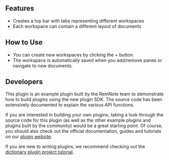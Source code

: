 ## Features

- Creates a top bar with tabs representing different workspaces
- Each workspace can contain a different layout of documents

## How to Use

- You can create new workspaces by clicking the + button.
- The workspace is automatically saved when you add/remove panes or navigate to new documents.

## Developers

This plugin is an example plugin built by the RemNote team to demonstrate how to build plugins using the new plugin SDK. The source code has been extensively documented to explain the various API functions.

If you are interested in building your own plugins, taking a look through the source code for this plugin (as well as the other example plugins and plugins built by the community) would be a great starting point. Of course, you should also check out the official documentation, guides and tutorials on our [plugin website](https://plugins.remnote.com).

If you are new to writing plugins, we recommend checking out the [dictionary plugin project tutorial](https://plugins.remnote.com/in-depth-tutorial/overview).
